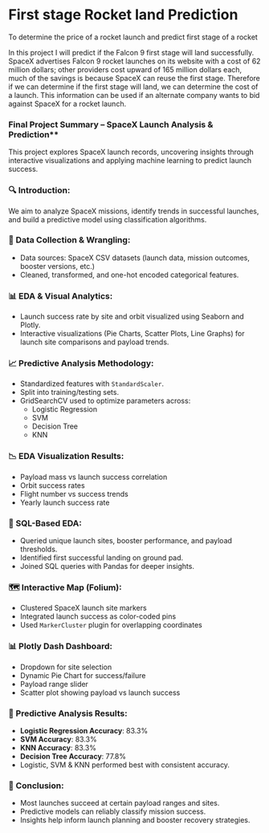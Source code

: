 # First stage Rocket land Prediction

To determine the price of a rocket launch and predict first stage of a rocket

In this project I will predict if the Falcon 9 first stage will land successfully. SpaceX advertises Falcon 9 rocket launches on its website with a cost of 62 million dollars; other providers cost upward of 165 million dollars each, much of the savings is because SpaceX can reuse the first stage. Therefore if we can determine if the first stage will land, we can determine the cost of a launch. This information can be used if an alternate company wants to bid against SpaceX for a rocket launch.


### Final Project Summary – SpaceX Launch Analysis & Prediction**

This project explores SpaceX launch records, uncovering insights through interactive visualizations and applying machine learning to predict launch success.



### 🔍 Introduction:
We aim to analyze SpaceX missions, identify trends in successful launches, and build a predictive model using classification algorithms.



### 🧹 Data Collection & Wrangling:
- Data sources: SpaceX CSV datasets (launch data, mission outcomes, booster versions, etc.)
- Cleaned, transformed, and one-hot encoded categorical features.



### 📊 EDA & Visual Analytics:
- Launch success rate by site and orbit visualized using Seaborn and Plotly.
- Interactive visualizations (Pie Charts, Scatter Plots, Line Graphs) for launch site comparisons and payload trends.



### 📈 Predictive Analysis Methodology:
- Standardized features with `StandardScaler`.
- Split into training/testing sets.
- GridSearchCV used to optimize parameters across:
  - Logistic Regression
  - SVM
  - Decision Tree
  - KNN


### 📉 EDA Visualization Results:
- Payload mass vs launch success correlation
- Orbit success rates
- Flight number vs success trends
- Yearly launch success rate



### 🧾 SQL-Based EDA:
- Queried unique launch sites, booster performance, and payload thresholds.
- Identified first successful landing on ground pad.
- Joined SQL queries with Pandas for deeper insights.



### 🗺️ Interactive Map (Folium):
- Clustered SpaceX launch site markers
- Integrated launch success as color-coded pins
- Used `MarkerCluster` plugin for overlapping coordinates



### 📊 Plotly Dash Dashboard:
- Dropdown for site selection
- Dynamic Pie Chart for success/failure
- Payload range slider
- Scatter plot showing payload vs launch success



### 🧠 Predictive Analysis Results:
- **Logistic Regression Accuracy**: 83.3%
- **SVM Accuracy**: 83.3%
- **KNN Accuracy**: 83.3%
- **Decision Tree Accuracy**: 77.8%
- Logistic, SVM & KNN performed best with consistent accuracy.



### 🧠 Conclusion:
- Most launches succeed at certain payload ranges and sites.
- Predictive models can reliably classify mission success.
- Insights help inform launch planning and booster recovery strategies.



